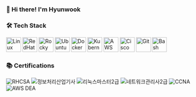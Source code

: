 ### 👋 Hi there! I'm Hyunwook


### 🛠 Tech Stack
<p align="left">
  <img src="https://cdn.jsdelivr.net/gh/devicons/devicon/icons/linux/linux-original.svg" height="40" alt="Linux" />
  <img src="https://cdn.jsdelivr.net/gh/devicons/devicon/icons/redhat/redhat-original.svg" height="40" alt="RedHat" />
  <img src="https://cdn.jsdelivr.net/gh/devicons/devicon/icons/rockylinux/rockylinux-original.svg" height="40" alt="Rocky Linux" />
  <img src="https://cdn.jsdelivr.net/gh/devicons/devicon/icons/ubuntu/ubuntu-plain.svg" height="40" alt="Ubuntu" />
  <img src="https://cdn.jsdelivr.net/gh/devicons/devicon/icons/docker/docker-original.svg" height="40" alt="Docker" />
  <img src="https://cdn.jsdelivr.net/gh/devicons/devicon/icons/kubernetes/kubernetes-plain.svg" height="40" alt="Kubernetes" />
  <img src="https://cdn.jsdelivr.net/gh/devicons/devicon/icons/amazonwebservices/amazonwebservices-original.svg" height="40" alt="AWS" />
  <img src="https://cdn.jsdelivr.net/gh/devicons/devicon/icons/cisco/cisco-plain.svg" height="40" alt="Cisco" />
  <img src="https://cdn.jsdelivr.net/gh/devicons/devicon/icons/git/git-original.svg" height="40" alt="Git" />
  <img src="https://cdn.jsdelivr.net/gh/devicons/devicon/icons/bash/bash-original.svg" height="40" alt="Bash" />
</p>



### 📚 Certifications
![RHCSA](https://img.shields.io/badge/RHCSA-RedHat-EE0000?logo=redhat&logoColor=white)
![정보처리산업기사](https://img.shields.io/badge/정보처리산업기사-KR-blue)
![리눅스마스터2급](https://img.shields.io/badge/Linux_Master-2급-yellow?logo=linux&logoColor=black)
![네트워크관리사2급](https://img.shields.io/badge/Network_Manager-2급-green)
![CCNA](https://img.shields.io/badge/Cisco-CCNA-1BA0D7?logo=cisco&logoColor=white)
![AWS DEA](https://img.shields.io/badge/AWS-DEA-232F3E?logo=amazonaws&logoColor=white)
